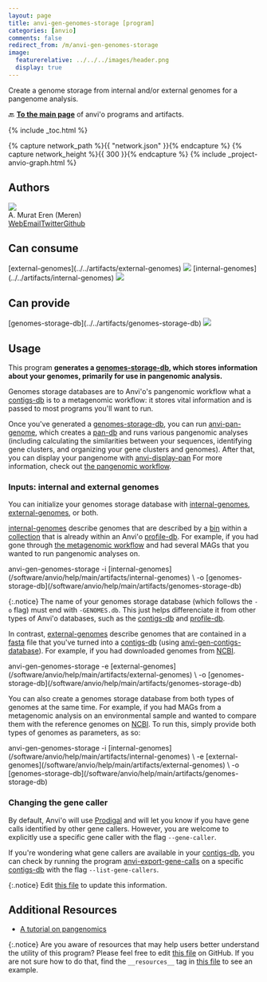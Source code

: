 ```yaml
---
layout: page
title: anvi-gen-genomes-storage [program]
categories: [anvio]
comments: false
redirect_from: /m/anvi-gen-genomes-storage
image:
  featurerelative: ../../../images/header.png
  display: true
---
```


Create a genome storage from internal and/or external genomes for a pangenome analysis.

🔙 **[To the main page](../../)** of anvi'o programs and artifacts.


{% include _toc.html %}
<div id="svg" class="subnetwork"></div>
{% capture network_path %}{{ "network.json" }}{% endcapture %}
{% capture network_height %}{{ 300 }}{% endcapture %}
{% include _project-anvio-graph.html %}


## Authors

<div class="page-author"><div class="page-author-info"><div class="page-person-photo"><img class="page-person-photo-img" src="../../images/authors/meren.jpg" /></div><div class="page-person-info-box"><span class="page-author-name">A. Murat Eren (Meren)</span><div class="page-author-social-box"><a href="http://meren.org" class="person-social" target="_blank"><i class="fa fa-fw fa-home"></i>Web</a><a href="mailto:a.murat.eren@gmail.com" class="person-social" target="_blank"><i class="fa fa-fw fa-envelope-square"></i>Email</a><a href="http://twitter.com/merenbey" class="person-social" target="_blank"><i class="fa fa-fw fa-twitter-square"></i>Twitter</a><a href="http://github.com/meren" class="person-social" target="_blank"><i class="fa fa-fw fa-github"></i>Github</a></div></div></div></div>



## Can consume


<p style="text-align: left" markdown="1"><span class="artifact-r">[external-genomes](../../artifacts/external-genomes) <img src="../../images/icons/TXT.png" class="artifact-icon-mini" /></span> <span class="artifact-r">[internal-genomes](../../artifacts/internal-genomes) <img src="../../images/icons/TXT.png" class="artifact-icon-mini" /></span></p>


## Can provide


<p style="text-align: left" markdown="1"><span class="artifact-p">[genomes-storage-db](../../artifacts/genomes-storage-db) <img src="../../images/icons/DB.png" class="artifact-icon-mini" /></span></p>


## Usage


This program **generates a <span class="artifact-n">[genomes-storage-db](/software/anvio/help/main/artifacts/genomes-storage-db)</span>, which stores information about your genomes, primarily for use in pangenomic analysis.** 

Genomes storage databases are to Anvi'o's pangenomic workflow what a <span class="artifact-n">[contigs-db](/software/anvio/help/main/artifacts/contigs-db)</span> is to a metagenomic workflow: it stores vital information and is passed to most programs you'll want to run. 

Once you've generated a <span class="artifact-n">[genomes-storage-db](/software/anvio/help/main/artifacts/genomes-storage-db)</span>, you can run <span class="artifact-n">[anvi-pan-genome](/software/anvio/help/main/programs/anvi-pan-genome)</span>, which creates a <span class="artifact-n">[pan-db](/software/anvio/help/main/artifacts/pan-db)</span> and runs various pangenomic analyses (including calculating the similarities between your sequences, identifying gene clusters, and organizing your gene clusters and genomes). After that, you can display your pangenome with <span class="artifact-n">[anvi-display-pan](/software/anvio/help/main/programs/anvi-display-pan)</span> For more information, check out [the pangenomic workflow](http://merenlab.org/2016/11/08/pangenomics-v2/#generating-an-anvio-genomes-storage).

### Inputs: internal and external genomes

You can initialize your genomes storage database with <span class="artifact-n">[internal-genomes](/software/anvio/help/main/artifacts/internal-genomes)</span>, <span class="artifact-n">[external-genomes](/software/anvio/help/main/artifacts/external-genomes)</span>, or both. 

<span class="artifact-n">[internal-genomes](/software/anvio/help/main/artifacts/internal-genomes)</span> describe genomes that are described by a <span class="artifact-n">[bin](/software/anvio/help/main/artifacts/bin)</span> within a <span class="artifact-n">[collection](/software/anvio/help/main/artifacts/collection)</span> that is already within an Anvi'o <span class="artifact-n">[profile-db](/software/anvio/help/main/artifacts/profile-db)</span>. For example, if you had gone through [the metagenomic workflow](http://merenlab.org/2016/06/22/anvio-tutorial-v2/) and had several MAGs that you wanted to run pangenomic analyses on. 

<div class="codeblock" markdown="1">
anvi&#45;gen&#45;genomes&#45;storage &#45;i <span class="artifact&#45;n">[internal&#45;genomes](/software/anvio/help/main/artifacts/internal&#45;genomes)</span> \
                         &#45;o <span class="artifact&#45;n">[genomes&#45;storage&#45;db](/software/anvio/help/main/artifacts/genomes&#45;storage&#45;db)</span>
</div>

{:.notice}
The name of your genomes storage database (which follows the `-o` flag) must end with `-GENOMES.db`. This just helps differenciate it from other types of Anvi'o databases, such as the <span class="artifact-n">[contigs-db](/software/anvio/help/main/artifacts/contigs-db)</span> and <span class="artifact-n">[profile-db](/software/anvio/help/main/artifacts/profile-db)</span>. 

In contrast, <span class="artifact-n">[external-genomes](/software/anvio/help/main/artifacts/external-genomes)</span> describe genomes that are contained in a <span class="artifact-n">[fasta](/software/anvio/help/main/artifacts/fasta)</span> file that you've turned into a <span class="artifact-n">[contigs-db](/software/anvio/help/main/artifacts/contigs-db)</span> (using <span class="artifact-n">[anvi-gen-contigs-database](/software/anvio/help/main/programs/anvi-gen-contigs-database)</span>).  For example, if you had downloaded genomes from [NCBI](https://www.ncbi.nlm.nih.gov/). 

<div class="codeblock" markdown="1">
anvi&#45;gen&#45;genomes&#45;storage &#45;e <span class="artifact&#45;n">[external&#45;genomes](/software/anvio/help/main/artifacts/external&#45;genomes)</span> \
                         &#45;o <span class="artifact&#45;n">[genomes&#45;storage&#45;db](/software/anvio/help/main/artifacts/genomes&#45;storage&#45;db)</span>
</div>

You can also create a genomes storage database from both types of genomes at the same time. For example, if you had MAGs from a metagenomic analysis on an environmental sample and wanted to compare them with the reference genomes on [NCBI](https://www.ncbi.nlm.nih.gov/). To run this, simply provide both types of genomes as parameters, as so: 

<div class="codeblock" markdown="1">
anvi&#45;gen&#45;genomes&#45;storage &#45;i <span class="artifact&#45;n">[internal&#45;genomes](/software/anvio/help/main/artifacts/internal&#45;genomes)</span> \
                         &#45;e <span class="artifact&#45;n">[external&#45;genomes](/software/anvio/help/main/artifacts/external&#45;genomes)</span> \
                         &#45;o <span class="artifact&#45;n">[genomes&#45;storage&#45;db](/software/anvio/help/main/artifacts/genomes&#45;storage&#45;db)</span>
</div>

### Changing the gene caller

By default, Anvi'o will use [Prodigal](https://github.com/hyattpd/Prodigal) and will let you know if you have gene calls identified by other gene callers. However, you are welcome to explicitly use a specific gene caller with the flag `--gene-caller`. 

If you're wondering what gene callers are available in your <span class="artifact-n">[contigs-db](/software/anvio/help/main/artifacts/contigs-db)</span>, you can check by running the program <span class="artifact-n">[anvi-export-gene-calls](/software/anvio/help/main/programs/anvi-export-gene-calls)</span> on a specific <span class="artifact-n">[contigs-db](/software/anvio/help/main/artifacts/contigs-db)</span> with the flag `--list-gene-callers`. 


{:.notice}
Edit [this file](https://github.com/merenlab/anvio/tree/master/anvio/docs/programs/anvi-gen-genomes-storage.md) to update this information.


## Additional Resources


* [A tutorial on pangenomics](http://merenlab.org/2016/11/08/pangenomics-v2/)


{:.notice}
Are you aware of resources that may help users better understand the utility of this program? Please feel free to edit [this file](https://github.com/merenlab/anvio/tree/master/bin/anvi-gen-genomes-storage) on GitHub. If you are not sure how to do that, find the `__resources__` tag in [this file](https://github.com/merenlab/anvio/blob/master/bin/anvi-interactive) to see an example.
